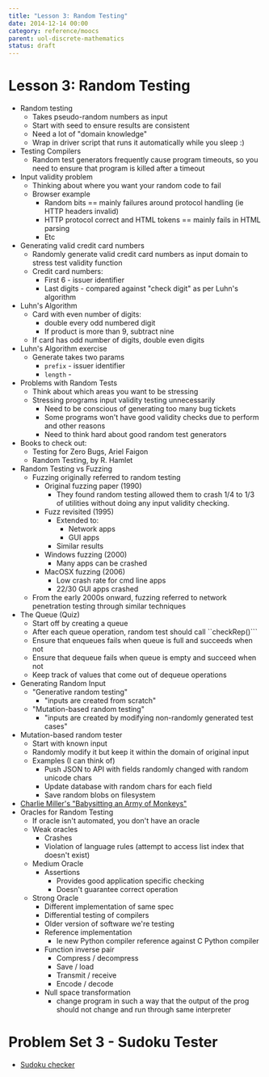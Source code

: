 ```yaml
---
title: "Lesson 3: Random Testing"
date: 2014-12-14 00:00
category: reference/moocs
parent: uol-discrete-mathematics
status: draft
---
```


# Lesson 3: Random Testing

* Random testing
  * Takes pseudo-random numbers as input
  * Start with seed to ensure results are consistent
  * Need a lot of "domain knowledge"
  * Wrap in driver script that runs it automatically while you sleep :)
* Testing Compilers
  * Random test generators frequently cause program timeouts, so you need to ensure that program is killed after a timeout
* Input validity problem
  * Thinking about where you want your random code to fail
  * Browser example
    * Random bits == mainly failures around protocol handling (ie HTTP headers invalid)
    * HTTP protocol correct and HTML tokens == mainly fails in HTML parsing
    * Etc
* Generating valid credit card numbers
  * Randomly generate valid credit card numbers as input domain to stress test validity function
  * Credit card numbers:
    * First 6 - issuer identifier
    * Last digits - compared against "check digit" as per Luhn's algorithm
* Luhn's Algorithm
  * Card with even number of digits:
    * double every odd numbered digit
    * If product is more than 9, subtract nine
  * If card has odd number of digits, double even digits
* Luhn's Algorithm exercise
  * Generate takes two params
    * ```prefix``` - issuer identifier
    * ```length``` - 
* Problems with Random Tests
  * Think about which areas you want to be stressing
  * Stressing programs input validity testing unnecessarily
    * Need to be conscious of generating too many bug tickets
    * Some programs won't have good validity checks due to perform and other reasons
    * Need to think hard about good random test generators
* Books to check out:
  * Testing for Zero Bugs, Ariel Faigon
  * Random Testing, by R. Hamlet
* Random Testing vs Fuzzing
  * Fuzzing originally referred to random testing
    * Original fuzzing paper (1990)
      * They found random testing allowed them to crash 1/4 to 1/3 of utilities without doing any input validity checking. 
    * Fuzz revisited (1995)
      * Extended to:
        * Network apps
        * GUI apps
      * Similar results
    * Windows fuzzing (2000)
      * Many apps can be crashed
    * MacOSX fuzzing (2006)
      * Low crash rate for cmd line apps
      * 22/30 GUI apps crashed
  * From the early 2000s onward, fuzzing referred to network penetration testing through similar techniques
* The Queue (Quiz)
  * Start off by creating a queue
  * After each queue operation, random test should call ``checkRep()```
  * Ensure that enqueues fails when queue is full and succeeds when not
  * Ensure that dequeue fails when queue is empty and succeed when not
  * Keep track of values that come out of dequeue operations
* Generating Random Input 
  * "Generative random testing"
    * "inputs are created from scratch"
  * "Mutation-based random testing"
    * "inputs are created by modifying non-randomly generated test cases"
* Mutation-based random tester
  * Start with known input
  * Randomly modify it but keep it within the domain of original input
  * Examples (I can think of)
    * Push JSON to API with fields randomly changed with random unicode chars
    * Update database with random chars for each field
    * Save random blobs on filesystem
* [Charlie Miller's "Babysitting an Army of Monkeys"](https://www.youtube.com/watch?v=Xnwodi2CBws)
* Oracles for Random Testing
  * If oracle isn't automated, you don't have an oracle
  * Weak oracles
    * Crashes
    * Violation of language rules (attempt to access list index that doesn't exist)
  * Medium Oracle
    * Assertions
      * Provides good application specific checking
      * Doesn't guarantee correct operation
  * Strong Oracle
    * Different implementation of same spec
    * Differential testing of compilers
    * Older version of software we're testing
    * Reference implementation
      * Ie new Python compiler reference against C Python compiler
    * Function inverse pair
      * Compress / decompress
      * Save / load
      * Transmit / receive
      * Encode / decode
    * Null space transformation
      * change program in such a way that the output of the prog should not change and run through same interpreter

# Problem Set 3 - Sudoku Tester

* [Sudoku checker](http://forums.udacity.com/answer_link/100237967/#cs258)

